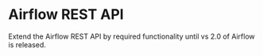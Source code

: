 # Airflow REST API

Extend the Airflow REST API  by required functionality until vs 2.0 of Airflow is released.